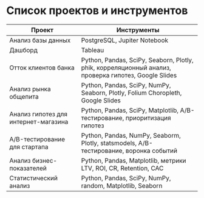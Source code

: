 # Список проектов и инструментов

| Проект  | Инструменты |
| ------------- | ------------- |
| Анализ базы данных   | PostgreSQL, Jupiter Notebook  |
| Дашборд  | Tableau  |
| Отток клиентов банка  | Python, Pandas, SciPy, Seaborn, Plotly, phik, корреляционный анализ, проверка гипотез, Google Slides  |
| Анализ рынка общепита  | Python, Pandas, SciPy, NumPy, Seaborn, Plotly, Folium Choropleth, Google Slides  |
| Анализ гипотез для интернет-магазина  | Python, Pandas, SciPy, Matplotlib, A/B-тестирование, приоритизация гипотез  |
| A/B-тестирование для стартапа  | Python, Pandas, NumPy, Seaborm, Plotly, statsmodels, A/B-тестирование, воронка событий  |
| Анализ бизнес-показателей | Python, Pandas, Matplotlib, метрики LTV, ROI, CR, Retention, CAC  |
| Статистический анализ  | Python, Pandas, SciPy, NumPy, random, Matplotlib, Seaborn  |
